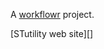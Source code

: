 A [workflowr][] project.

[workflowr]: https://github.com/jdblischak/workflowr

[STutility web site][]

[workflowr]: https://ludvigla.github.io/STUtility_web_site/
